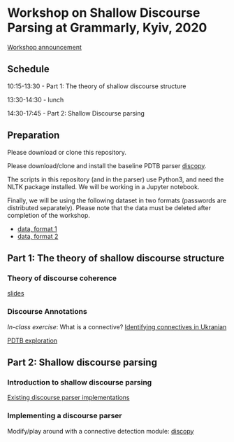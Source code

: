 # Workshop on Shallow Discourse Parsing at Grammarly, Kyiv, 2020

[Workshop announcement](https://grammarly.ai/compling-workshop-shallow-discourse-parsing/)

## Schedule

10:15-13:30 - Part 1: The theory of shallow discourse structure

13:30-14:30 - lunch

14:30-17:45 - Part 2: Shallow Discourse parsing

## Preparation

Please download or clone this repository.

Please download/clone and install the baseline PDTB parser [discopy](https://github.com/rknaebel/discopy).

The scripts in this repository (and in the parser) use Python3, and need the NLTK package installed. We will be working in a Jupyter notebook.

Finally, we will be using the following dataset in two formats (passwords are distributed separately). Please note that the data must be deleted after completion of the workshop.
- [data, format 1](https://boxup.uni-potsdam.de/index.php/s/MxSceyJFraNz5cm)
- [data, format 2](https://boxup.uni-potsdam.de/index.php/s/7Y462x0PtMeTdBq)



## Part 1: The theory of shallow discourse structure

### Theory of discourse coherence

[slides](https://github.com/TScheffler/2020grammarly_ws/blob/master/disc-parsing-workshop-slides-compressed.pdf)

### Discourse Annotations

*In-class exercise*: What is a connective? [Identifying connectives in Ukranian](uk_connectives/)

[PDTB exploration](pdtb_exploration/)

## Part 2: Shallow discourse parsing

### Introduction to shallow discourse parsing

[Existing discourse parser implementations](https://github.com/TScheffler/2019ESSLLI-discparsing/tree/master/day3#existing-discourse-parsers-for-english)

### Implementing a discourse parser

Modify/play around with a connective detection module: [discopy](https://github.com/rknaebel/discopy)
